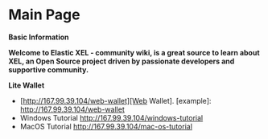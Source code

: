 # Main Page

**Basic Information**

**Welcome to Elastic XEL - community wiki, is a great source to learn about XEL, an Open Source project driven by passionate developers and supportive community.**

**Lite Wallet**
*  [http://167.99.39.104/web-wallet][Web Wallet].   [example]:  http://167.99.39.104/web-wallet
*  Windows Tutorial http://167.99.39.104/windows-tutorial
*  MacOS Tutorial    http://167.99.39.104/mac-os-tutorial



